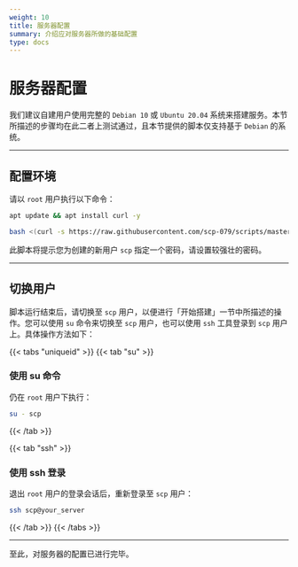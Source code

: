 ```yaml
---
weight: 10
title: 服务器配置
summary: 介绍应对服务器所做的基础配置
type: docs
---
```


# 服务器配置

我们建议自建用户使用完整的 `Debian 10` 或 `Ubuntu 20.04` 系统来搭建服务。本节所描述的步骤均在此二者上测试通过，且本节提供的脚本仅支持基于 `Debian` 的系统。

---

## 配置环境

请以 `root` 用户执行以下命令：

```bash
apt update && apt install curl -y
```

```bash
bash <(curl -s https://raw.githubusercontent.com/scp-079/scripts/master/root.sh)
```

此脚本将提示您为创建的新用户 `scp` 指定一个密码，请设置较强壮的密码。

---

## 切换用户

脚本运行结束后，请切换至 `scp` 用户，以便进行「开始搭建」一节中所描述的操作。您可以使用 `su` 命令来切换至 `scp` 用户，也可以使用 `ssh` 工具登录到 `scp` 用户上。具体操作方法如下：

{{< tabs "uniqueid" >}}
{{< tab "su" >}}
### 使用 su 命令

仍在 `root` 用户下执行：

```bash
su - scp
```
{{< /tab >}}

{{< tab "ssh" >}}

### 使用 ssh 登录

退出 `root` 用户的登录会话后，重新登录至 `scp` 用户：

```bash
ssh scp@your_server
```
{{< /tab >}}
{{< /tabs >}}

---

至此，对服务器的配置已进行完毕。
